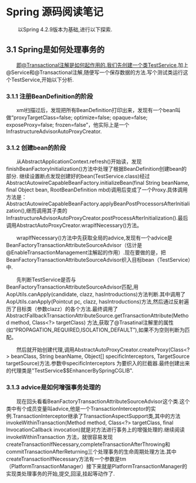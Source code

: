 # Spring 源码阅读笔记

&ensp;&ensp;&ensp;&ensp; 以Spring 4.2.9版本为基础,进行以下探索.

## 3.1 Spring是如何处理事务的

&ensp;&ensp;&ensp;&ensp;即@Transactional注解是如何起作用的.我们先创建一个类TestService,加上@Service和@Transactional注解,随便写一个保存数据的方法.写个测试类运行这个TestService,开始以下分析.

### 3.1.1 注册BeanDefinition的阶段

&ensp;&ensp;&ensp;&ensp;xml扫描过后，发现把所有BeanDefinition打印出来，发现有一个bean叫做“proxyTargetClass=false; optimize=false; opaque=false; exposeProxy=false; frozen=false”，他实际上是一个InfrastructureAdvisorAutoProxyCreator.


### 3.1.2 创建bean的阶段

&ensp;&ensp;&ensp;&ensp;从AbstractApplicationContext.refresh()开始读，发现finishBeanFactoryInitialization()方法中处理了根据BeanDefinition创建bean的部分.
继续设置断点发现创建好的bean(TestService.class)经过AbstractAutowireCapableBeanFactory.initializeBean(final String beanName, final Object bean, RootBeanDefinition mbd)调用后变成了一个Proxy.具体调用方法是：
AbstractAutowireCapableBeanFactory.applyBeanPostProcessorsAfterInitialization(),继而调用其子类的
InfrastructureAdvisorAutoProxyCreator.postProcessAfterInitialization().最后调用AbstractAutoProxyCreator.wrapIfNecessary()方法。

&ensp;&ensp;&ensp;&ensp;wrapIfNecessary()方法中先获取全局的advice,发现有一个advice是BeanFactoryTransactionAttributeSourceAdvisor（估计是@EnableTransactionManagement注解起的作用）.现在要做的是，把BeanFactoryTransactionAttributeSourceAdvisor织入目标bean（TestService）中.
    
&ensp;&ensp;&ensp;&ensp;先判断TestService是否与BeanFactoryTransactionAttributeSourceAdvisor匹配,用AopUtils.canApply(candidate, clazz, hasIntroductions)方法判断.其中调用了AopUtils.canApply(Pointcut pc, clazz, hasIntroductions)方法,然后通过反射遍历了目标类（参数clazz）的各个方法.最终调用了AbstractFallbackTransactionAttributeSource.getTransactionAttribute(Method method, Class<?> targetClass) 方法,获取了@Trasatinal注解里的属性(如“PROPAGATION_REQUIRED,ISOLATION_DEFAULT”),如果不为空则判断为匹配。

&ensp;&ensp;&ensp;&ensp;然后就开始创建代理,调用AbstractAutoProxyCreator.createProxy(Class<?> beanClass, String beanName, Object[] specificInterceptors, TargetSource targetSource)方法.参数中specificInterceptors 为要织入的拦截器.最终创建出来的代理类是"TestService$$EnhancerBySpringCGLIB".

### 3.1.3 advice是如何增强事务处理的
&ensp;&ensp;&ensp;&ensp;现在回头看看BeanFactoryTransactionAttributeSourceAdvisor这个类.这个类中有个成员变量叫advice,他是一个TransactionInterceptor的实例.TransactionInterceptor继承了TransactionAspectSupport类,其中的方法invokeWithinTransaction(Method method, Class<?> targetClass, final InvocationCallback invocation)就是对方法进行事务上的增强处理的.继续阅读invokeWithinTransaction 方法，就很容易发现createTransactionIfNecessary,completeTransactionAfterThrowing和commitTransactionAfterReturning三个处理事务的生命周期处理方法.其中createTransactionIfNecessary方法有一个参数是tm（PlatformTransactionManager）接下来就是PlatformTransactionManager的实现类处理事务的开始,提交,回滚,挂起等动作了.
